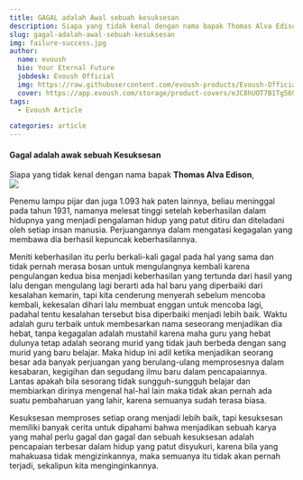```yaml
---
title: GAGAL adalah Awal sebuah kesuksesan
description: Siapa yang tidak kenal dengan nama bapak Thomas Alva Edison, Penemu lampu pijar dan juga 1.093 hak paten lainnya
slug: gagal-adalah-awal-sebuah-kesuksesan
img: failure-success.jpg
author:
  name: evoush
  bio: Your Eternal Future
  jobdesk: Evoush Official
  img: https://raw.githubusercontent.com/evoush-products/Evoush-Official-Website/master/static/icon_128.png
  cover: https://app.evoush.com/storage/product-covers/eJC8hUOT7B1Tg56943hWhsI9KMH8k7CdRe2OFDbo.jpg
tags:
  - Evoush Article

categories: article
---  
```


#### Gagal adalah awak sebuah Kesuksesan  
Siapa yang tidak kenal dengan nama bapak **Thomas Alva Edison**,  
<img src="https://mmc.kalteng.go.id/files/berita/11022018085443.jpg" class="img-fluid">  
  
Penemu lampu pijar dan juga 1.093 hak paten lainnya, beliau meninggal pada tahun 1931, namanya melesat tinggi setelah keberhasilan dalam hidupnya yang menjadi pengalaman hidup yang patut ditiru dan diteladani oleh setiap insan manusia. Perjuangannya dalam mengatasi kegagalan yang membawa dia berhasil kepuncak keberhasilannya.

 
Meniti keberhasilan itu perlu berkali-kali gagal pada hal yang sama dan tidak pernah merasa bosan untuk mengulangnya kembali karena pengulangan kedua bisa menjadi keberhasilan yang tertunda dari hasil yang lalu dengan mengulang lagi berarti ada hal baru yang diperbaiki dari kesalahan kemarin, tapi kita cenderung menyerah sebelum mencoba kembali, kekesalan dihari lalu membuat enggan untuk mencoba lagi, padahal tentu kesalahan tersebut bisa diperbaiki menjadi lebih baik. Waktu adalah guru terbaik untuk membesarkan nama seseorang menjadikan dia hebat, tanpa kegagalan adalah mustahil karena maha guru yang hebat dulunya tetap adalah seorang murid yang tidak jauh berbeda dengan sang murid yang baru belajar. Maka hidup ini adil ketika menjadikan seorang besar ada banyak perjuangan yang berulang-ulang memprosesnya dalam kesabaran, kegigihan dan segudang ilmu baru dalam pencapaiannya. Lantas apakah bila sesorang tidak sungguh-sungguh belajar dan membiarkan dirinya mengenal hal-hal lain maka tidak akan pernah ada suatu pembaharuan yang lahir, karena semuanya sudah terasa biasa.

 

Kesuksesan memproses setiap orang menjadi lebih baik, tapi kesuksesan memiliki banyak cerita untuk dipahami bahwa menjadikan sebuah karya yang mahal perlu gagal dan gagal dan sebuah kesuksesan adalah pencapaian terbesar dalam hidup yang patut disyukuri, karena bila yang mahakuasa tidak mengizinkannya, maka semuanya itu tidak akan pernah terjadi, sekalipun kita menginginkannya.
